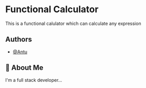 
# Functional Calculator

This is a functional calulator which can calculate any expression


## Authors

- [@Antu](https://www.github.com/antusaha970)



## 🚀 About Me
I'm a full stack developer...

